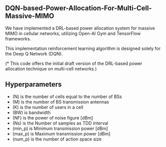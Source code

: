 ## DQN-based-Power-Allocation-For-Multi-Cell-Massive-MIMO

We have implemented a DRL-based power allocation system for massive MIMO in cellular networks, utilizing Open-AI Gym and TensorFlow frameworks.

This implementation reinforcement learning algorithm is designed solely for the Deep Q Network (DQN).

(* This code offers the initial draft version of the DRL-based power allocation technique on multi-cell networks.)

## Hyperparameters
- (N) is the number of cells equal to the number of BSs
- (M) is the number of BS transmission antennas
- (K) is the number of users in a cell
- (BW) is bandwidth
- (NF) is the power of noise figure [dBm]
- (Ns) is the Number of samples as TDD interval
- (min_p) is Minimum transmission power [dBm]
- (max_p) is Maximum transmission power [dBm]
- (num_p) is the number of action space size
